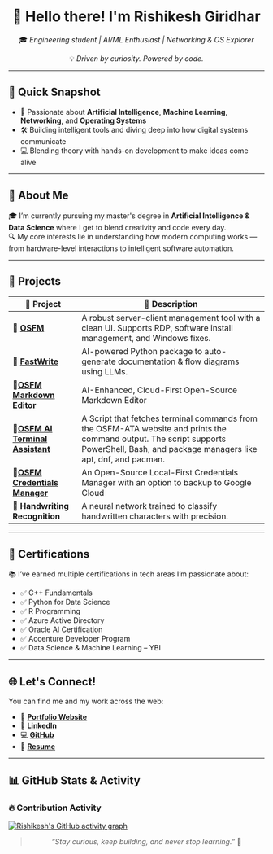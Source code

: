 <div align="center">

# 👋 Hello there! I'm **Rishikesh Giridhar**

🎓 _Engineering student | AI/ML Enthusiast | Networking & OS Explorer_

💡 _Driven by curiosity. Powered by code._

</div>

---

## 🧠 Quick Snapshot

- 🔬 Passionate about **Artificial Intelligence**, **Machine Learning**, **Networking**, and **Operating Systems**
- 🛠️ Building intelligent tools and diving deep into how digital systems communicate
- 💻 Blending theory with hands-on development to make ideas come alive

---

## 💼 About Me

🎓 I’m currently pursuing my master's degree in **Artificial Intelligence & Data Science** where I get to blend creativity and code every day.  
🔍 My core interests lie in understanding how modern computing works — from hardware-level interactions to intelligent software automation.  

---

## 🚀 Projects

| 🚧 Project | 📝 Description |
|-----------|----------------|
| 🔹 [**OSFM**](https://rishisp.tech/osfm) | A robust server-client management tool with a clean UI. Supports RDP, software install management, and Windows fixes. |
| 🔹 [**FastWrite**](https://rishisp.tech/FastWrite) | AI-powered Python package to auto-generate documentation & flow diagrams using LLMs. |
| 🔹[**OSFM Markdown Editor**](https://osfm-md.vercel.app) | AI-Enhanced, Cloud-First Open-Source Markdown Editor |
| 🔹[**OSFM AI Terminal Assistant**](https://osfm-ata.vercel.app) | A Script that fetches terminal commands from the OSFM-ATA website and prints the command output. The script supports PowerShell, Bash, and package managers like apt, dnf, and pacman. |
| 🔹[**OSFM Credentials Manager**](https://osfm-creds.vercel.app) | An Open-Source Local-First Credentials Manager with an option to backup to Google Cloud |
| 🔹 **Handwriting Recognition** | A neural network trained to classify handwritten characters with precision. |

---

## 📜 Certifications

📚 I’ve earned multiple certifications in tech areas I’m passionate about:

- ✅ C++ Fundamentals  
- ✅ Python for Data Science  
- ✅ R Programming  
- ✅ Azure Active Directory  
- ✅ Oracle AI Certification  
- ✅ Accenture Developer Program  
- ✅ Data Science & Machine Learning – YBI

---

## 🌐 Let's Connect!

You can find me and my work across the web:

- 🔗 [**Portfolio Website**](https://rishisp.tech)
- 💼 [**LinkedIn**](https://www.linkedin.com/in/rishikesh-giridhar)
- 💻 [**GitHub**](https://github.com/RishiSpace)
- 📄 [**Resume**](https://rishispace.vercel.app/media/Resume-Rishikesh-Giridhar.pdf)

---

## 📊 GitHub Stats & Activity

### 🔥 Contribution Activity

[![Rishikesh's GitHub activity graph](https://github-readme-activity-graph.vercel.app/graph?username=RishiSpace&bg_color=1f1f1f&color=ffffff&line=00c853&point=ffffff&area=true&hide_border=true)](https://github.com/RishiSpace)


<div align="center">

> _“Stay curious, keep building, and never stop learning.”_ 🚀

</div>
